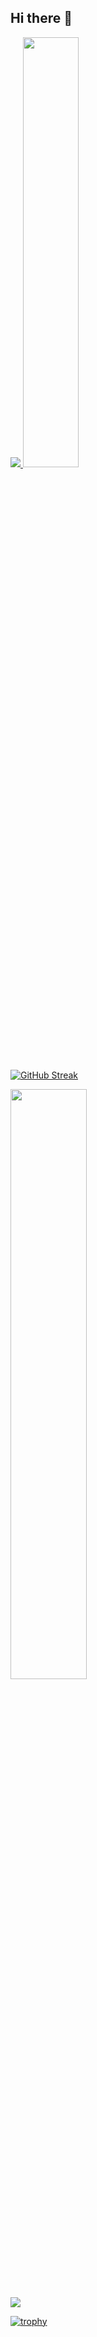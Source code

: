 ## Hi there 👋

<!--
**TonyKim9401/TonyKim9401** is a ✨ _special_ ✨ repository because its `README.md` (this file) appears on your GitHub profile.

Here are some ideas to get you started:

- 🔭 I’m currently working on ...
- 🌱 I’m currently learning ...
- 👯 I’m looking to collaborate on ...
- 🤔 I’m looking for help with ...
- 💬 Ask me about ...
- 📫 How to reach me: ...
- 😄 Pronouns: ...
- ⚡ Fun fact: ...
-->

<a href="s">
  <img src="https://github-readme-stats.vercel.app/api/top-langs/?username=TonyKim9401&exclude_repo=dkssud8150.github.io&layout=compact&theme=tokyonight" />
</a>
<a href="s">
  <img src="https://github-readme-stats.vercel.app/api?username=TonyKim9401&theme=tokyonight&show_icons=true" width="42%" />
</a>

[![GitHub Streak](https://github-readme-streak-stats.herokuapp.com/?user=TonyKim9401&theme=tokyonight)](https://git.io/streak-stats)

<img src="https://raw.githubusercontent.com/TonyKim9401/github-stats-transparent/output/generated/languages.svg" width="49.2%" />

![](https://github-profile-summary-cards.vercel.app/api/cards/profile-details?username=TonyKim9401&theme=nord_dark)

[![trophy](https://github-profile-trophy.vercel.app/?username=TonyKim9401&theme=flat&column=7)](https://github.com/dkssud8150/)
